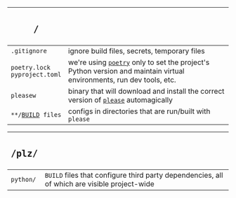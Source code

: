 | <h2>`/`</h2>                                               |                                                                                                                                                    |
| ---------------------------------------------------------- | -------------------------------------------------------------------------------------------------------------------------------------------------- |
| `.gitignore`                                               | ignore build files, secrets, temporary files                                                                                                       |
| `poetry.lock`<br>`pyproject.toml`                          | we're using [`poetry`](https://python-poetry.org/) only to set the project's Python version and maintain virtual environments, run dev tools, etc. |
| `pleasew`                                                  | binary that will download and install the correct version of [`please`](https://please.build) automagically                                        |
| `**/`[`BUILD`](https://please.build/language.html)` files` | configs in directories that are run/built with `please`                                                                                            |

| <h2>`/plz/`</h2> |                                                                                              |
| ---------------- | -------------------------------------------------------------------------------------------- |
| `python/`        | `BUILD` files that configure third party dependencies, all of which are visible project-wide |